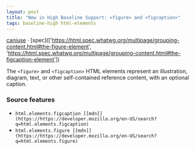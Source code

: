 ```yaml
---
layout: post
title: "New in High Baseline Support: <figure> and <figcaption>"
tags: baseline-high html-elements
---
```


[caniuse](https://caniuse.com/?search=figure) · [spec](['https://html.spec.whatwg.org/multipage/grouping-content.html#the-figure-element', 'https://html.spec.whatwg.org/multipage/grouping-content.html#the-figcaption-element'])

The `<figure>` and `<figcaption>` HTML elements represent an illustration, diagram, text, or other self-contained reference content, with an optional caption.

### Source features

- ``html.elements.figcaption [[mdn]](https://https://developer.mozilla.org/en-US/search?q=html.elements.figcaption)``
- ``html.elements.figure [[mdn]](https://https://developer.mozilla.org/en-US/search?q=html.elements.figure)``
